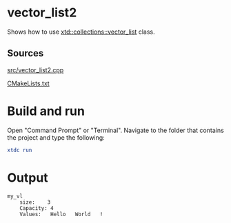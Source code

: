# vector_list2

Shows how to use [xtd::collections::vector_list](../../../../src/xtd.core/include/xtd/collections/vector_list.h) class.

## Sources

[src/vector_list2.cpp](src/vector_list2.cpp)

[CMakeLists.txt](CMakeLists.txt)

# Build and run

Open "Command Prompt" or "Terminal". Navigate to the folder that contains the project and type the following:

```cmake
xtdc run
```

# Output

```
my_vl
    size:    3
    Capacity: 4
    Values:   Hello   World   !
```
